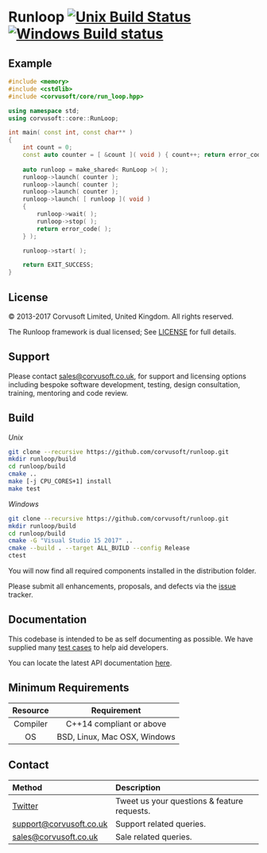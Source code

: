Runloop [![Unix Build Status](https://travis-ci.org/Corvusoft/runloop.svg?branch=master)](https://travis-ci.org/Corvusoft/runloop)
[![Windows Build status](https://ci.appveyor.com/api/projects/status/qy9fktman5l3btyk?svg=true)](https://ci.appveyor.com/project/Corvusoft/runloop)
=============================================================================================================================

Example
-------

```C++
#include <memory>
#include <cstdlib>
#include <corvusoft/core/run_loop.hpp>

using namespace std;
using corvusoft::core::RunLoop;

int main( const int, const char** )
{
    int count = 0;
    const auto counter = [ &count ]( void ) { count++; return error_code( ); };
            
    auto runloop = make_shared< RunLoop >( );
    runloop->launch( counter );
    runloop->launch( counter );
    runloop->launch( counter );
    runloop->launch( [ runloop ]( void )
    {
        runloop->wait( );
        runloop->stop( );
        return error_code( );
    } );

    runloop->start( );

    return EXIT_SUCCESS;
}
```

License
-------

&copy; 2013-2017 Corvusoft Limited, United Kingdom. All rights reserved.

The Runloop framework is dual licensed; See [LICENSE](LICENSE) for full details.

Support
-------

Please contact sales@corvusoft.co.uk, for support and licensing options including bespoke software development, testing, design consultation, training, mentoring and code review.

Build
-----

*Unix*
```bash
git clone --recursive https://github.com/corvusoft/runloop.git
mkdir runloop/build
cd runloop/build
cmake ..
make [-j CPU_CORES+1] install
make test
```

*Windows*
```bash
git clone --recursive https://github.com/corvusoft/runloop.git
mkdir runloop/build
cd runloop/build
cmake -G "Visual Studio 15 2017" ..
cmake --build . --target ALL_BUILD --config Release
ctest
```

You will now find all required components installed in the distribution folder.

Please submit all enhancements, proposals, and defects via the [issue](http://github.com/corvusoft/runloop/issues) tracker.

Documentation
-------------

This codebase is intended to be as self documenting as possible. We have supplied many [test cases](https://github.com/corvusoft/runloop/tree/master/test) to help aid developers.

You can locate the latest API documentation [here](https://github.com/Corvusoft/runloop/tree/master/documentation).

Minimum Requirements
--------------------

| Resource | Requirement                                     |
|:--------:|:-----------------------------------------------:|
| Compiler |            C++14 compliant or above             |
|    OS    |          BSD, Linux, Mac OSX, Windows           |

Contact
-------

| Method                                      | Description                                 |
|:--------------------------------------------|:--------------------------------------------|
| [Twitter](http://www.twitter.com/corvusoft) | Tweet us your questions & feature requests. |
| support@corvusoft.co.uk                     | Support related queries.                    |
| sales@corvusoft.co.uk                       | Sale related queries.                       |
